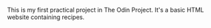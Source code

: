 This is my first practical project in The Odin Project. 
It's a basic HTML website containing recipes.